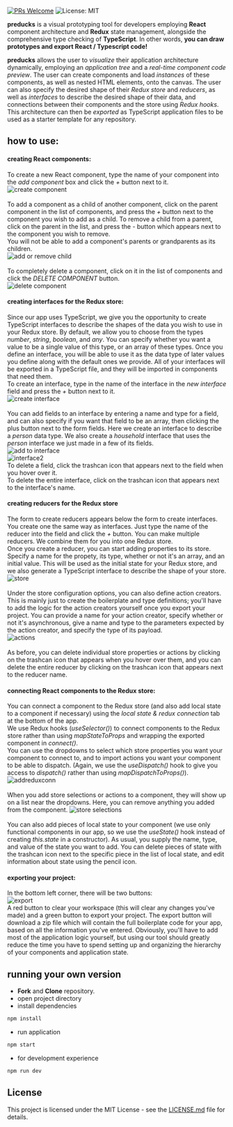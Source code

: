 [![PRs Welcome](https://img.shields.io/badge/PRs-welcome-brightgreen.svg)](https://github.com/oslabs-beta/preducks/pulls)
![License: MIT](https://img.shields.io/badge/License-MIT-yellow.svg)

**preducks** is a visual prototyping tool for developers employing **React** component architecture and **Redux** state management, alongside the comprehensive type checking of **TypeScript**.
In other words, **you can draw prototypes and export React / Typescript code!**

**preducks** allows the user to _visualize_ their application architecture dynamically, employing an _application tree_ and a _real-time component code preview_. The user can create components and load _instances_ of these components, as well as nested HTML elements, onto the canvas. The user can also specify the desired shape of their _Redux store_ and _reducers_, as well as _interfaces_ to describe the desired shape of their data, and connections between their components and the store using _Redux hooks_. This architecture can then be _exported_ as TypeScript application files to be used as a starter template for any repository.

## how to use:

#### creating React components:
To create a new React component, type the name of your component into the _add component_ box and click the _+_ button next to it.\
![create component](/images/createcomponent.PNG)\
\
To add a component as a child of another component, click on the parent component in the list of components, and press the _+_ button next to the component you wish to add as a child. To remove a child from a parent, click on the parent in the list, and press the _-_ button which appears next to the component you wish to remove.\
You will not be able to add a component's parents or 
grandparents as its children.\
![add or remove child](/images/addordeletecomponent.PNG)\
\
To completely delete a component, click on it in the list of components and click the _DELETE COMPONENT_ button.\
![delete component](/images/deletecomponent.PNG)
#### creating interfaces for the Redux store:
Since our app uses TypeScript, we give you the opportunity to create TypeScript interfaces to describe the shapes of the data you wish to use in your Redux store. By default, we allow you to choose from the types _number_, _string_, _boolean_, and _any_. You can specify whether you want a value to be a single value of this type, or an array of these types. Once you define an interface, you will be able to use it as the data type of later values you define along with the default ones we provide. All of your interfaces will be exported in a TypeScript file, and they will be imported in components that need them.\
To create an interface, type in the name of the interface in the _new interface_ field and press the _+_ button next to it.\
![create interface](/images/createinterface.PNG)\
\
You can add fields to an interface by entering a name and type for a field, and can also specify if you want that field to be an array, then clicking the plus button next to the form fields. Here we create an interface to describe a _person_ data type. We also create a _household_ interface that uses the _person_ interface we just made in a few of its fields.\
![add to interface](/images/interfacefields.PNG)\
![interface2](/images/household.PNG)\
To delete a field, click the trashcan icon that appears next to the field when you hover over it.\
To delete the entire interface, click on the trashcan icon that appears next to the interface's name.
#### creating reducers for the Redux store
The form to create reducers appears below the form to create interfaces. You create one the same way as interfaces. Just type the name of the reducer into the field and click the _+_ button. You can make multiple reducers. We combine them for you into one Redux store.\
Once you create a reducer, you can start adding properties to its store. Specify a name for the propety, its type, whether or not it's an array, and an initial value. This will be used as the initial state for your Redux store, and we also generate a TypeScript interface to describe the shape of your store.\
![store](/images/store.PNG)\
\
Under the store configuration options, you can also define action creators. This is mainly just to create the boilerplate and type definitions; you'll have to add the logic for the action creators yourself once you export your project. You can provide a name for your action creator, specify whether or not it's asynchronous, give a name and type to the parameters expected by the action creator, and specify the type of its payload.\
![actions](/images/actions.PNG)\
\
As before, you can delete individual store properties or actions by clicking on the trashcan icon that appears when you hover over them, and you can delete the entire reducer by clicking on the trashcan icon that appears next to the reducer name.
#### connecting React components to the Redux store:
You can connect a component to the Redux store (and also add local state to a component if necessary) using the _local state & redux connection_ tab at the bottom of the app.\
We use Redux hooks (_useSelector()_) to connect components to the Redux store rather than using _mapStateToProps_ and wrapping the exported component in _connect()_.\
You can use the dropdowns to select which store properties you want your component to connect to, and to import actions you want your component to be able to dispatch. (Again, we use the _useDispatch()_ hook to give you access to _dispatch()_ rather than using _mapDispatchToProps()_).
![addreduxconn](/images/addreduxconn.PNG)\
\
When you add store selections or actions to a component, they will show up on a list near the dropdowns. Here, you can remove anything you added from the component.
![store selections](/images/storeselections.PNG)\
\
You can also add pieces of local state to your component (we use only functional components in our app, so we use the _useState()_ hook instead of creating _this.state_ in a constructor). As usual, you supply the name, type, and value of the state you want to add. You can delete pieces of state with the trashcan icon next to the specific piece in the list of local state, and edit information about state using the pencil icon.
#### exporting your project:
In the bottom left corner, there will be two buttons:\
![export](/images/export.PNG)\
A red button to clear your workspace (this will clear any changes you've made) and a green button to export your project. The export button will download a zip file which will contain the full boilerplate code for your app, based on all the information you've entered. Obviously, you'll have to add most of the application logic yourself, but using our tool should greatly reduce the time you have to spend setting up and organizing the hierarchy of your components and application state.
## running your own version

- **Fork** and **Clone** repository.
- open project directory
- install dependencies

```bash
npm install
```

- run application

```bash
npm start
```

- for development experience

```bash
npm run dev
```

## License

This project is licensed under the MIT License - see the [LICENSE.md](https://github.com/oslabs-beta/preducks/blob/development/LICENSE.md) file for details.
